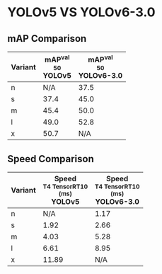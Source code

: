 ---
---
# YOLOv5 VS YOLOv6-3.0

## mAP Comparison

| **Variant** | <center><span style='width: 400px;'>**mAP<sup>val<br>50**<br>**YOLOv5**</span></center> | <center><span style='width: 400px;'>**mAP<sup>val<br>50**<br>**YOLOv6-3.0**</span></center> |
|----|----------------------------------|------------------------------------|
| n | N/A | 37.5 |
| s | 37.4 | 45.0 |
| m | 45.4 | 50.0 |
| l | 49.0 | 52.8 |
| x | 50.7 | N/A |

## Speed Comparison

| **Variant** | <center><span style='width: 200px;'>**Speed**<br><sup>T4 TensorRT10<br>(ms)</sup><br>**YOLOv5**</span></center> | <center><span style='width: 200px;'>**Speed**<br><sup>T4 TensorRT10<br>(ms)</sup><br>**YOLOv6-3.0**</span></center> |
|---------|-----------------------|-----------------------|
| n | N/A | 1.17 |
| s | 1.92 | 2.66 |
| m | 4.03 | 5.28 |
| l | 6.61 | 8.95 |
| x | 11.89 | N/A |
